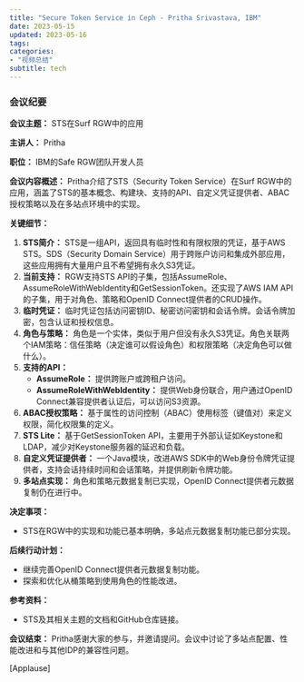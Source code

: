 ```yaml
---
title: "Secure Token Service in Ceph - Pritha Srivastava, IBM"
date: 2023-05-15
updated: 2023-05-16
tags:
categories:
- "视频总结"
subtitle: tech
---
```



### 会议纪要

**会议主题：** STS在Surf RGW中的应用

**主讲人：** Pritha

**职位：** IBM的Safe RGW团队开发人员

**会议内容概述：**
Pritha介绍了STS（Security Token Service）在Surf RGW中的应用，涵盖了STS的基本概念、构建块、支持的API、自定义凭证提供者、ABAC授权策略以及在多站点环境中的实现。

**关键细节：**
1. **STS简介：** STS是一组API，返回具有临时性和有限权限的凭证，基于AWS STS。SDS（Security Domain Service）用于跨账户访问和集成外部应用，这些应用拥有大量用户且不希望拥有永久S3凭证。
2. **当前支持：** RGW支持STS API的子集，包括AssumeRole、AssumeRoleWithWebIdentity和GetSessionToken。还实现了AWS IAM API的子集，用于对角色、策略和OpenID Connect提供者的CRUD操作。
3. **临时凭证：** 临时凭证包括访问密钥ID、秘密访问密钥和会话令牌。会话令牌加密，包含认证和授权信息。
4. **角色与策略：** 角色是一个实体，类似于用户但没有永久S3凭证。角色关联两个IAM策略：信任策略（决定谁可以假设角色）和权限策略（决定角色可以做什么）。
5. **支持的API：**
   - **AssumeRole：** 提供跨账户或跨租户访问。
   - **AssumeRoleWithWebIdentity：** 提供Web身份联合，用户通过OpenID Connect兼容提供者认证后，可以访问S3资源。
6. **ABAC授权策略：** 基于属性的访问控制（ABAC）使用标签（键值对）来定义权限，简化权限集的定义。
7. **STS Lite：** 基于GetSessionToken API，主要用于外部认证如Keystone和LDAP，减少对Keystone服务器的延迟和负载。
8. **自定义凭证提供者：** 一个Java模块，改进AWS SDK中的Web身份令牌凭证提供者，支持会话持续时间和会话策略，并提供刷新令牌功能。
9. **多站点实现：** 角色和策略元数据复制已实现，OpenID Connect提供者元数据复制仍在进行中。

**决定事项：**
- STS在RGW中的实现和功能已基本明确，多站点元数据复制功能已部分实现。

**后续行动计划：**
- 继续完善OpenID Connect提供者元数据复制功能。
- 探索和优化从桶策略到使用角色的性能改进。

**参考资料：**
- STS及其相关主题的文档和GitHub仓库链接。

**会议结束：**
Pritha感谢大家的参与，并邀请提问。会议中讨论了多站点配置、性能改进和与其他IDP的兼容性问题。

[Applause]